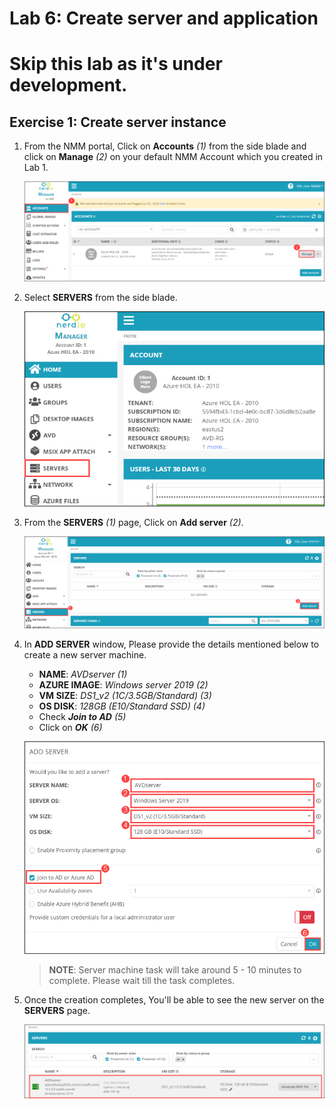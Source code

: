 # Lab 6: Create server and application

# Skip this lab as it's under development.

## Exercise 1: Create server instance

1. From the NMM portal, Click on **Accounts** *(1)* from the side blade and click on **Manage** *(2)* on your default NMM Account which you created in Lab 1.

   ![](media/2s1.png)
   
1. Select **SERVERS** from the side blade.

   ![](media/8s1.png)
   
1. From the **SERVERS** *(1)* page, Click on **Add server** *(2)*.

   ![](media/8s2.png)
   
1. In **ADD SERVER** window, Please provide the details mentioned below to create a new server machine.

   - **NAME**: *AVDserver (1)*
   - **AZURE IMAGE**: *Windows server 2019 (2)*
   - **VM SIZE**: *DS1_v2 (1C/3.5GB/Standard) (3)*
   - **OS DISK**: *128GB (E10/Standard SSD) (4)*
   - Check ***Join to AD*** *(5)*
   - Click on ***OK*** *(6)*
   
   ![](media/8s3.png)
   
   >**NOTE**: Server machine task will take around 5 - 10 minutes to complete. Please wait till the task completes.
   
1. Once the creation completes, You'll be able to see the new server on the **SERVERS** page.

   ![](media/8s4.png)
